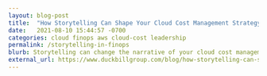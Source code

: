 ```yaml
---
layout: blog-post
title:  "How Storytelling Can Shape Your Cloud Cost Management Strategy"
date:   2021-08-10 15:44:57 -0700
categories: cloud finops aws cloud-cost leadership
permalink: /storytelling-in-finops
blurb: Storytelling can change the narrative of your cloud cost management strategy by opening up communication and sharing business context across your organization.
external_url: https://www.duckbillgroup.com/blog/how-storytelling-can-shape-your-cloud-cost-management-strategy/
---
```

